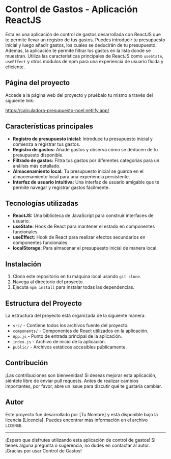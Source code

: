 # Control de Gastos - Aplicación ReactJS

Esta es una aplicación de control de gastos desarrollada con ReactJS que te permite llevar un registro de tus gastos. Puedes introducir tu presupuesto inicial y luego añadir gastos, los cuales se deducirán de tu presupuesto. Además, la aplicación te permite filtrar los gastos en la lista donde se muestran. Utiliza las características principales de ReactJS como `useState`, `useEffect` y otros módulos de npm para una experiencia de usuario fluida y eficiente.

## Página del proyecto

Accede a la página web del proyecto y pruébalo tu mismo a través del siguiente link:

https://calculadora-presupuesto-noel.netlify.app/

## Características principales

- **Registro de presupuesto inicial:** Introduce tu presupuesto inicial y comienza a registrar tus gastos.
- **Registro de gastos:** Añade gastos y observa cómo se deducen de tu presupuesto disponible.
- **Filtrado de gastos:** Filtra tus gastos por diferentes categorías para un análisis más detallado.
- **Almacenamiento local:** Tu presupuesto inicial se guarda en el almacenamiento local para una experiencia persistente.
- **Interfaz de usuario intuitiva:** Una interfaz de usuario amigable que te permite navegar y registrar gastos fácilmente.

## Tecnologías utilizadas

- **ReactJS:** Una biblioteca de JavaScript para construir interfaces de usuario.
- **useState:** Hook de React para mantener el estado en componentes funcionales.
- **useEffect:** Hook de React para realizar efectos secundarios en componentes funcionales.
- **localStorage:** Para almacenar el presupuesto inicial de manera local.

## Instalación

1. Clona este repositorio en tu máquina local usando `git clone`.
2. Navega al directorio del proyecto.
3. Ejecuta `npm install` para instalar todas las dependencias.

## Estructura del Proyecto

La estructura del proyecto está organizada de la siguiente manera:

- `src/` - Contiene todos los archivos fuente del proyecto.
- `components/` - Componentes de React utilizados en la aplicación.
- `App.js` - Punto de entrada principal de la aplicación.
- `index.js` - Archivo de inicio de la aplicación.
- `public/` - Archivos estáticos accesibles públicamente.

## Contribución

¡Las contribuciones son bienvenidas! Si deseas mejorar esta aplicación, siéntete libre de enviar pull requests. Antes de realizar cambios importantes, por favor, abre un issue para discutir qué te gustaría cambiar.

## Autor

Este proyecto fue desarrollado por [Tu Nombre] y está disponible bajo la licencia [Licencia]. Puedes encontrar más información en el archivo `LICENSE`.

---

¡Espero que disfrutes utilizando esta aplicación de control de gastos! Si tienes alguna pregunta o sugerencia, no dudes en contactar al autor. ¡Gracias por usar Control de Gastos!
